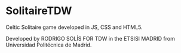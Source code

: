 # SolitaireTDW
Celtic Solitaire game developed in JS, CSS and HTML5.

Developed by RODRIGO SOLÍS
FOR TDW in the ETSISI MADRID from Universidad Politécnica de Madrid.
